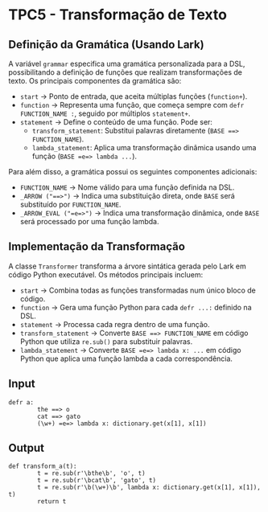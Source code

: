 # TPC5 - Transformação de Texto

## Definição da Gramática (Usando Lark)

A variável `grammar` especifica uma gramática personalizada para a DSL, possibilitando a definição de funções que realizam transformações de texto. Os principais componentes da gramática são:

- `start` → Ponto de entrada, que aceita múltiplas funções (`function+`).
- `function` → Representa uma função, que começa sempre com `defr FUNCTION_NAME :`, seguido por múltiplos `statement+`.
- `statement` → Define o conteúdo de uma função. Pode ser:
  - `transform_statement`: Substitui palavras diretamente (`BASE ==> FUNCTION_NAME`).
  - `lambda_statement`: Aplica uma transformação dinâmica usando uma função (`BASE =e=> lambda ...`).

Para além disso, a gramática possui os seguintes componentes adicionais:

- `FUNCTION_NAME` → Nome válido para uma função definida na DSL.
- `_ARROW ("==>")` → Indica uma substituição direta, onde `BASE` será substituído por `FUNCTION_NAME`.
- `_ARROW_EVAL ("=e=>")` → Indica uma transformação dinâmica, onde `BASE` será processado por uma função lambda.

## Implementação da Transformação

A classe `Transformer` transforma a árvore sintática gerada pelo Lark em código Python executável. Os métodos principais incluem:

- `start` → Combina todas as funções transformadas num único bloco de código.
- `function` → Gera uma função Python para cada `defr ...:` definido na DSL.
- `statement` → Processa cada regra dentro de uma função.
- `transform_statement` → Converte `BASE ==> FUNCTION_NAME` em código Python que utiliza `re.sub()` para substituir palavras.
- `lambda_statement` → Converte `BASE =e=> lambda x: ...` em código Python que aplica uma função lambda a cada correspondência.

## Input

```
defr a:
		the ==> o
		cat ==> gato
		(\w+) =e=> lambda x: dictionary.get(x[1], x[1])
```

## Output

```
def transform_a(t):
		t = re.sub(r'\bthe\b', 'o', t)
		t = re.sub(r'\bcat\b', 'gato', t)
		t = re.sub(r'\b(\w+)\b', lambda x: dictionary.get(x[1], x[1]), t)
		return t
```
